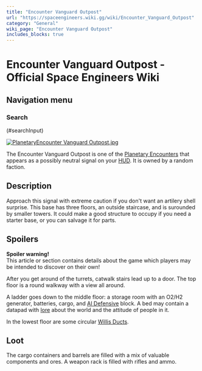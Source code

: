 ```yaml
---
title: "Encounter Vanguard Outpost"
url: "https://spaceengineers.wiki.gg/wiki/Encounter_Vanguard_Outpost"
category: "General"
wiki_page: "Encounter Vanguard Outpost"
includes_blocks: true
---
```


# Encounter Vanguard Outpost - Official Space Engineers Wiki

## Navigation menu

### Search

(#searchInput)

[![PlanetaryEncounter Vanguard Outpost.jpg](https://spaceengineers.wiki.gg/images/thumb/5/5e/PlanetaryEncounter_Vanguard_Outpost.jpg/320px-PlanetaryEncounter_Vanguard_Outpost.jpg?184a3c)](https://spaceengineers.wiki.gg/wiki/File:PlanetaryEncounter_Vanguard_Outpost.jpg)

The Encounter Vanguard Outpost is one of the [Planetary Encounters](https://spaceengineers.wiki.gg/wiki/Planetary_Encounters "Planetary Encounters") that appears as a possibly neutral signal on your [HUD](https://spaceengineers.wiki.gg/wiki/HUD "HUD"). It is owned by a random faction.

## Description

Approach this signal with extreme caution if you don't want an artilery shell surprise. This base has three floors, an outside staircase, and is surounded by smaller towers. It could make a good structure to occupy if you need a starter base, or you can salvage it for parts.

## Spoilers

**Spoiler warning!**  
This article or section contains details about the game which players may be intended to discover on their own!

  
After you get around of the turrets, catwalk stairs lead up to a door. The top floor is a round walkway with a view all around.

A ladder goes down to the middle floor: a storage room with an O2/H2 generator, batteries, cargo, and [AI Defensive](https://spaceengineers.wiki.gg/wiki/AI_Defensive "AI Defensive") block. A bed may contain a datapad with [lore](https://spaceengineers.wiki.gg/wiki/Lore "Lore") about the world and the attitude of people in it.

In the lowest floor are some circular [Willis Ducts](https://spaceengineers.wiki.gg/wiki/Willis_Ducts "Willis Ducts").

## Loot

The cargo containers and barrels are filled with a mix of valuable components and ores. A weapon rack is filled with rifles and ammo.